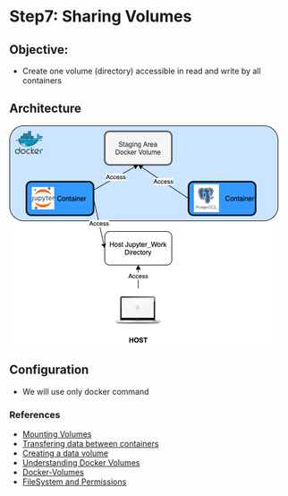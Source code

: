 # Step7: Sharing Volumes
## Objective:
- Create one volume (directory) accessible in read and write by all containers

## Architecture
![Step7 Volumes Architecture](https://github.com/ogierpaul/usingjupyterwithdocker/blob/master/images/step7_architecture.png)

## Configuration
- We will use only docker command


### References
- [Mounting Volumes](https://stackoverflow.com/questions/43559619/docker-compose-how-to-mount-path-from-one-to-another-container)
- [Transfering data between containers](https://medium.com/@gchudnov/copying-data-between-docker-containers-26890935da3f.)
- [Creating a data volume](https://www.digitalocean.com/community/tutorials/how-to-share-data-between-docker-containers)
- [Understanding Docker Volumes](https://www.ionos.com/community/server-cloud-infrastructure/docker/understanding-and-managing-docker-container-volumes/)
- [Docker-Volumes](https://phoenixnap.com/kb/docker-volumes)
- [FileSystem and Permissions](https://medium.com/@nielssj/docker-volumes-and-file-system-permissions-772c1aee23ca)
